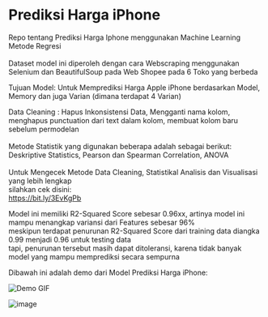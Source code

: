 # Prediksi Harga iPhone
Repo tentang Prediksi Harga Iphone menggunakan Machine Learning Metode Regresi<br>
<br>
Dataset model ini diperoleh dengan cara Webscraping menggunakan Selenium dan BeautifulSoup pada Web Shopee pada 6 Toko yang berbeda
<br>

Tujuan Model: Untuk Memprediksi Harga Apple iPhone berdasarkan Model, Memory dan juga Varian (dimana terdapat 4 Varian)

Data Cleaning : Hapus Inkonsistensi Data, Mengganti nama kolom, menghapus punctuation dari text dalam kolom, membuat kolom baru sebelum permodelan<br><br>
Metode Statistik yang digunakan beberapa adalah sebagai berikut:<br>
Deskriptive Statistics, Pearson dan Spearman Correlation, ANOVA<br>
<br>
Untuk Mengecek Metode Data Cleaning, Statistikal Analisis dan Visualisasi yang lebih lengkap<br>
silahkan cek disini:<br>
https://bit.ly/3EvKgPb

Model ini memiliki R2-Squared Score sebesar 0.96xx, artinya model ini mampu menangkap variansi dari Features sebesar 96%<br>
meskipun terdapat penurunan R2-Squared Score dari training data diangka 0.99 menjadi 0.96 untuk testing data<br>
tapi, penurunan tersebut masih dapat ditoleransi, karena tidak banyak model yang mampu memprediksi secara sempurna

Dibawah ini adalah demo dari Model Prediksi Harga iPhone:

![Demo GIF](https://github.com/syaerulid/iphone_price_predictor/raw/main/demo/flask_fast.gif)


![image](https://github.com/syaerulid/iphone_price_predictor/assets/119069839/2ae1f27d-81e5-43b5-bd94-02188649b5bd)

